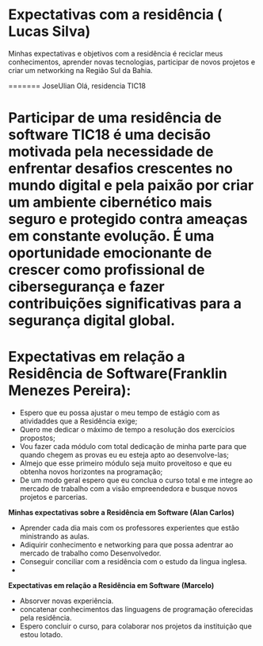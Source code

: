 
# Expectativas com a residência ( Lucas Silva)

<p>Minhas expectativas e objetivos com a residência é reciclar meus conhecimentos, 
  aprender novas  tecnologias, participar de novos projetos e criar um networking na Região Sul da Bahia.</p>


=======
JoseUlian Olá, residencia TIC18

Participar de uma residência de software TIC18 é uma decisão motivada pela necessidade de enfrentar desafios crescentes no 
mundo digital e pela paixão por criar um ambiente cibernético mais seguro e protegido contra ameaças em constante evolução. 
É uma oportunidade emocionante de crescer como profissional de cibersegurança e fazer contribuições significativas para a 
segurança digital global.
=======
# Expectativas em relação a Residência de Software(Franklin Menezes Pereira):

* Espero que eu possa ajustar o meu tempo de estágio com as atividaddes que a Residência exige;
* Quero me dedicar o máximo de tempo a resolução dos exercícios propostos;
* Vou fazer cada módulo com total dedicação de minha parte para que quando chegem as provas eu eu esteja apto ao desenvolve-las;
* Almejo que esse primeiro módulo seja muito proveitoso e que eu obtenha novos horizontes na programação;
* De um modo geral espero que eu conclua o curso total e me integre ao mercado de trabalho com a visão empreendedora e busque novos projetos e parcerias.

**Minhas expectativas sobre a Residência em Software (Alan Carlos)**

- Aprender cada dia mais com os professores experientes que estão ministrando as aulas.
- Adiquirir conhecimento e networking para que possa adentrar ao mercado de trabalho como Desenvolvedor.
- Conseguir conciliar com a residência com o estudo da lingua inglesa.
- 


**Expectativas em relação a Residência em Software (Marcelo)**

- Absorver novas experiência.
- concatenar conhecimentos das linguagens de programação oferecidas pela residência.
- Espero concluir o curso, para colaborar nos projetos da instituição que estou lotado.